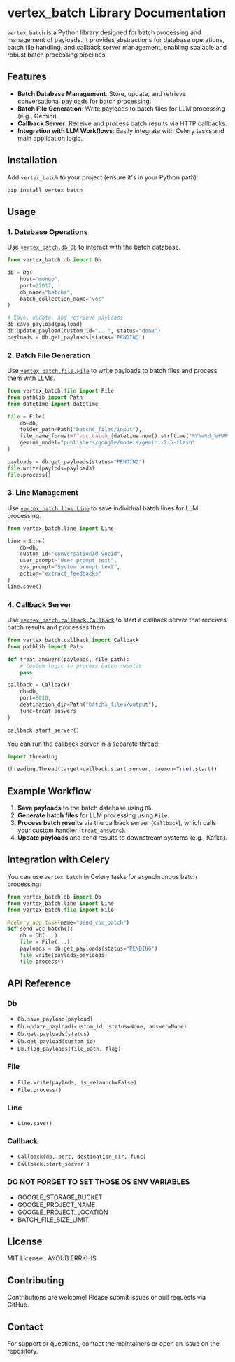 # vertex_batch Library Documentation

`vertex_batch` is a Python library designed for batch processing and management of payloads. It provides abstractions for database operations, batch file handling, and callback server management, enabling scalable and robust batch processing pipelines.

## Features

- **Batch Database Management**: Store, update, and retrieve conversational payloads for batch processing.
- **Batch File Generation**: Write payloads to batch files for LLM processing (e.g., Gemini).
- **Callback Server**: Receive and process batch results via HTTP callbacks.
- **Integration with LLM Workflows**: Easily integrate with Celery tasks and main application logic.

## Installation

Add `vertex_batch` to your project (ensure it's in your Python path):

```sh
pip install vertex_batch
```

## Usage

### 1. Database Operations

Use [`vertex_batch.db.Db`](vertex_batch/db.py) to interact with the batch database.

```python
from vertex_batch.db import Db

db = Db(
    host="mongo",
    port=27017,
    db_name="batchs",
    batch_collection_name="voc"
)

# Save, update, and retrieve payloads
db.save_payload(payload)
db.update_payload(custom_id="...", status="done")
payloads = db.get_payloads(status="PENDING")
```

### 2. Batch File Generation

Use [`vertex_batch.file.File`](vertex_batch/file.py) to write payloads to batch files and process them with LLMs.

```python
from vertex_batch.file import File
from pathlib import Path
from datetime import datetime

file = File(
    db=db,
    folder_path=Path("batchs_files/input"),
    file_name_format=f"voc_batch_{datetime.now().strftime('%Y%m%d_%H%M%S')}_batch.jsonl",
    gemini_model="publishers/google/models/gemini-2.5-flash"
)

payloads = db.get_payloads(status="PENDING")
file.write(paylods=payloads)
file.process()
```

### 3. Line Management

Use [`vertex_batch.line.Line`](vertex_batch/line.py) to save individual batch lines for LLM processing.

```python
from vertex_batch.line import Line

line = Line(
    db=db,
    custom_id="conversationId-vocId",
    user_prompt="User prompt text",
    sys_prompt="System prompt text",
    action="extract_feedbacks"
)
line.save()
```

### 4. Callback Server

Use [`vertex_batch.callback.Callback`](vertex_batch/callback.py) to start a callback server that receives batch results and processes them.

```python
from vertex_batch.callback import Callback
from pathlib import Path

def treat_answers(payloads, file_path):
    # Custom logic to process batch results
    pass

callback = Callback(
    db=db,
    port=8010,
    destination_dir=Path("batchs_files/output"),
    func=treat_answers
)

callback.start_server()
```

You can run the callback server in a separate thread:

```python
import threading

threading.Thread(target=callback.start_server, daemon=True).start()
```

## Example Workflow

1. **Save payloads** to the batch database using `Db`.
2. **Generate batch files** for LLM processing using `File`.
3. **Process batch results** via the callback server (`Callback`), which calls your custom handler (`treat_answers`).
4. **Update payloads** and send results to downstream systems (e.g., Kafka).

## Integration with Celery

You can use `vertex_batch` in Celery tasks for asynchronous batch processing:

```python
from vertex_batch.db import Db
from vertex_batch.line import Line
from vertex_batch.file import File

@celery_app.task(name="send_voc_batch")
def send_voc_batch():
    db = Db(...)
    file = File(...)
    payloads = db.get_payloads(status="PENDING")
    file.write(paylods=payloads)
    file.process()
```

## API Reference

### Db

- `Db.save_payload(payload)`
- `Db.update_payload(custom_id, status=None, answer=None)`
- `Db.get_payloads(status)`
- `Db.get_payload(custom_id)`
- `Db.flag_payloads(file_path, flag)`

### File

- `File.write(paylods, is_relaunch=False)`
- `File.process()`

### Line

- `Line.save()`

### Callback

- `Callback(db, port, destination_dir, func)`
- `Callback.start_server()`

### DO NOT FORGET TO SET THOSE OS ENV VARIABLES
- GOOGLE_STORAGE_BUCKET
- GOOGLE_PROJECT_NAME
- GOOGLE_PROJECT_LOCATION
- BATCH_FILE_SIZE_LIMIT

## License

MIT License : AYOUB ERRKHIS

## Contributing

Contributions are welcome! Please submit issues or pull requests via GitHub.

## Contact

For support or questions, contact the maintainers or open an issue on the repository.
